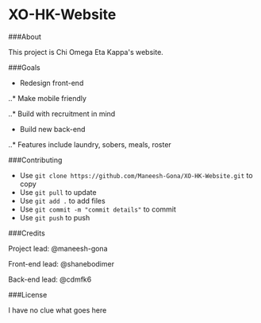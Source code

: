 # XO-HK-Website

###About

This project is Chi Omega Eta Kappa's website.

###Goals

* Redesign front-end

..* Make mobile friendly

..* Build with recruitment in mind

* Build new back-end

..* Features include laundry, sobers, meals, roster

###Contributing

* Use `git clone https://github.com/Maneesh-Gona/XO-HK-Website.git` to copy
* Use `git pull` to update
* Use `git add .` to add files
* Use `git commit -m "commit details"` to commit
* Use `git push` to push

###Credits

Project lead: @maneesh-gona

Front-end lead: @shanebodimer

Back-end lead: @cdmfk6

###License

I have no clue what goes here
